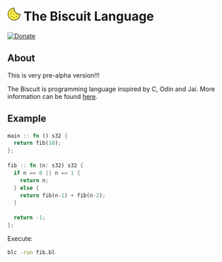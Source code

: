 # ![alt text](docs/biscuit_logo.png "logo") The Biscuit Language
[![Donate](https://img.shields.io/badge/Donate-PayPal-green.svg)](https://www.paypal.com/cgi-bin/webscr?cmd=_s-xclick&hosted_button_id=BRSWZ2U7A2TXG&source=url)

## About
This is very pre-alpha version!!!

The Biscuit is programming language inspired by C, Odin and Jai. 
More information can be found [here](https://travisdoor.github.io/bl/).

## Example

```rust
main :: fn () s32 {
  return fib(10);
};

fib :: fn (n: s32) s32 {
  if n == 0 || n == 1 {
    return n;
  } else {
    return fib(n-1) + fib(n-2);
  }

  return -1;
};
```

Execute:
```bash
blc -run fib.bl
```
